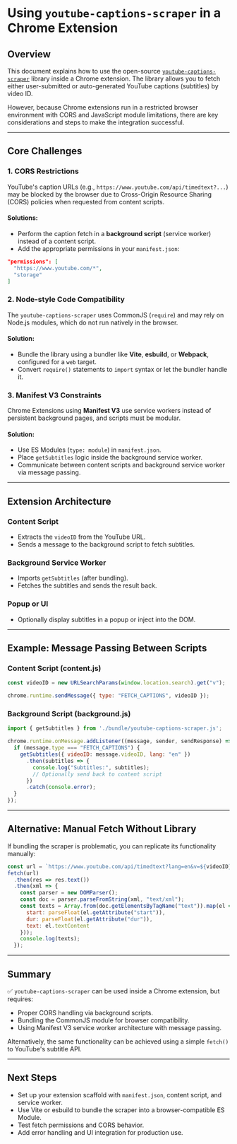 # Using `youtube-captions-scraper` in a Chrome Extension

## Overview

This document explains how to use the open-source [`youtube-captions-scraper`](https://github.com/algolia/youtube-captions-scraper) library inside a Chrome extension. The library allows you to fetch either user-submitted or auto-generated YouTube captions (subtitles) by video ID.

However, because Chrome extensions run in a restricted browser environment with CORS and JavaScript module limitations, there are key considerations and steps to make the integration successful.

---

## Core Challenges

### 1. CORS Restrictions

YouTube's caption URLs (e.g., `https://www.youtube.com/api/timedtext?...`) may be blocked by the browser due to Cross-Origin Resource Sharing (CORS) policies when requested from content scripts.

#### Solutions:

* Perform the caption fetch in a **background script** (service worker) instead of a content script.
* Add the appropriate permissions in your `manifest.json`:

```json
"permissions": [
  "https://www.youtube.com/*",
  "storage"
]
```

### 2. Node-style Code Compatibility

The `youtube-captions-scraper` uses CommonJS (`require`) and may rely on Node.js modules, which do not run natively in the browser.

#### Solution:

* Bundle the library using a bundler like **Vite**, **esbuild**, or **Webpack**, configured for a `web` target.
* Convert `require()` statements to `import` syntax or let the bundler handle it.

### 3. Manifest V3 Constraints

Chrome Extensions using **Manifest V3** use service workers instead of persistent background pages, and scripts must be modular.

#### Solution:

* Use ES Modules (`type: module`) in `manifest.json`.
* Place `getSubtitles` logic inside the background service worker.
* Communicate between content scripts and background service worker via message passing.

---

## Extension Architecture

### Content Script

* Extracts the `videoID` from the YouTube URL.
* Sends a message to the background script to fetch subtitles.

### Background Service Worker

* Imports `getSubtitles` (after bundling).
* Fetches the subtitles and sends the result back.

### Popup or UI

* Optionally display subtitles in a popup or inject into the DOM.

---

## Example: Message Passing Between Scripts

### Content Script (content.js)

```js
const videoID = new URLSearchParams(window.location.search).get("v");

chrome.runtime.sendMessage({ type: "FETCH_CAPTIONS", videoID });
```

### Background Script (background.js)

```js
import { getSubtitles } from './bundle/youtube-captions-scraper.js';

chrome.runtime.onMessage.addListener((message, sender, sendResponse) => {
  if (message.type === "FETCH_CAPTIONS") {
    getSubtitles({ videoID: message.videoID, lang: "en" })
      .then(subtitles => {
        console.log("Subtitles:", subtitles);
        // Optionally send back to content script
      })
      .catch(console.error);
  }
});
```

---

## Alternative: Manual Fetch Without Library

If bundling the scraper is problematic, you can replicate its functionality manually:

```js
const url = `https://www.youtube.com/api/timedtext?lang=en&v=${videoID}`;
fetch(url)
  .then(res => res.text())
  .then(xml => {
    const parser = new DOMParser();
    const doc = parser.parseFromString(xml, "text/xml");
    const texts = Array.from(doc.getElementsByTagName("text")).map(el => ({
      start: parseFloat(el.getAttribute("start")),
      dur: parseFloat(el.getAttribute("dur")),
      text: el.textContent
    }));
    console.log(texts);
  });
```

---

## Summary

✅ `youtube-captions-scraper` can be used inside a Chrome extension, but requires:

* Proper CORS handling via background scripts.
* Bundling the CommonJS module for browser compatibility.
* Using Manifest V3 service worker architecture with message passing.

Alternatively, the same functionality can be achieved using a simple `fetch()` to YouTube's subtitle API.

---

## Next Steps

* Set up your extension scaffold with `manifest.json`, content script, and service worker.
* Use Vite or esbuild to bundle the scraper into a browser-compatible ES Module.
* Test fetch permissions and CORS behavior.
* Add error handling and UI integration for production use.
